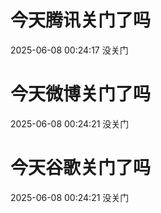 # 今天腾讯关门了吗

2025-06-08 00:24:17 没关门

# 今天微博关门了吗

2025-06-08 00:24:21 没关门

# 今天谷歌关门了吗

2025-06-08 00:24:21 没关门

